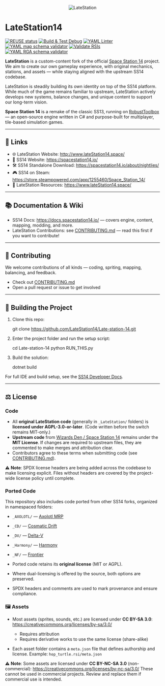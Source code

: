 <p align="center">
  <img alt="LateStation" src="https://raw.githubusercontent.com/LateStation14/Late-station-14/refs/heads/master/Resources/Textures/Logo/logo.png" />
</p>

# LateStation14

[![REUSE status](https://api.reuse.software/badge/github.com/LateStation14/Late-station-14)](https://api.reuse.software/info/github.com/LateStation14/Late-station-14)
[![Build & Test Debug](https://github.com/LateStation14/Late-station-14/actions/workflows/build-test-debug.yml/badge.svg?branch=master)](https://github.com/LateStation14/Late-station-14/actions/workflows/build-test-debug.yml)
[![YAML Linter](https://github.com/LateStation14/Late-station-14/actions/workflows/yaml-linter.yml/badge.svg?branch=master)](https://github.com/LateStation14/Late-station-14/actions/workflows/yaml-linter.yml)
[![YAML map schema validator](https://github.com/LateStation14/Late-station-14/actions/workflows/validate_mapfiles.yml/badge.svg?branch=master)](https://github.com/LateStation14/Late-station-14/actions/workflows/validate_mapfiles.yml)
[![Validate RSIs](https://github.com/LateStation14/Late-station-14/actions/workflows/validate-rsis.yml/badge.svg?branch=master)](https://github.com/LateStation14/Late-station-14/actions/workflows/validate-rsis.yml)
[![YAML RGA schema validator](https://github.com/LateStation14/Late-station-14/actions/workflows/validate-rgas.yml/badge.svg?branch=master)](https://github.com/LateStation14/Late-station-14/actions/workflows/validate-rgas.yml)

**LateStation** is a custom-content fork of the official [Space Station 14](https://github.com/space-wizards/space-station-14) project.
We aim to create our own gameplay experience, with original mechanics, stations, and assets — while staying aligned with the upstream SS14 codebase.

LateStation is steadily building its own identity on top of the SS14 platform. While much of the game remains familiar to upstream, LateStation actively develops new systems, balance changes, and unique content to support our long-term vision.

**Space Station 14** is a remake of the classic SS13, running on [RobustToolbox](https://github.com/space-wizards/RobustToolbox) — an open-source engine written in C# and purpose-built for multiplayer, tile-based simulation games.

---

## 🔗 Links

- 🌐 LateStation Website: http://www.lateStation14.space/
- 🧭 SS14 Website: https://spacestation14.io/
- 🛠️ SS14 Standalone Download: https://spacestation14.io/about/nightlies/
- 🎮 SS14 on Steam: https://store.steampowered.com/app/1255460/Space_Station_14/
- 📁 LateStation Resources: https://www.lateStation14.space/

---

## 📚 Documentation & Wiki

- SS14 Docs: https://docs.spacestation14.io/ — covers engine, content, mapping, modding, and more.
- LateStation Contributions: see [CONTRIBUTING.md](CONTRIBUTING.md) — read this first if you want to contribute!

---

## 🤝 Contributing

We welcome contributions of all kinds — coding, spriting, mapping, balancing, and feedback.

- Check out [CONTRIBUTING.md](CONTRIBUTING.md)
- Open a pull request or issue to get involved

---

## 🧱 Building the Project

1. Clone this repo:

   git clone https://github.com/LateStation14/Late-station-14.git

2. Enter the project folder and run the setup script:

   cd Late-station-14
   python RUN_THIS.py

3. Build the solution:

   dotnet build

For full IDE and build setup, see the [SS14 Developer Docs](https://docs.spacestation14.com/en/general-development/setup.html).

---

## ⚖️ License

### Code

- All **original LateStation code** (generally in `_LateStation/` folders) is **licensed under AGPL-3.0-or-later**.
  (Code written before the switch remains MIT-only.)
- **Upstream code** from [Wizards Den / Space Station 14](https://github.com/space-wizards/space-station-14) remains under the **MIT License**.
  If changes are required to upstream files, they are commented to make merges and attribution clear.
- Contributors agree to these terms when submitting code (see [CONTRIBUTING.md](CONTRIBUTING.md)).

⚠️ **Note**: SPDX license headers are being added across the codebase to make licensing explicit.
Files without headers are covered by the project-wide license policy until complete.

### Ported Code

This repository also includes code ported from other SS14 forks, organized in namespaced folders:

- `_AXOLOTL/` — [Axolotl MRP](https://github.com/Axolotl-MRP/axolotl-mrp-14)
- `_CD/` — [Cosmatic Drift](https://github.com/cosmatic-drift-14/cosmatic-drift)
- `_DV/` — [Delta-V](https://github.com/DeltaV-Station/Delta-v)
- `_Harmony/` — [Harmony](https://github.com/ss14-harmony/ss14-harmony)
- `_NF/` — [Frontier](https://github.com/new-frontiers-14/frontier-station-14)

- Ported code retains its **original license** (MIT or AGPL).
- Where dual-licensing is offered by the source, both options are preserved.
- SPDX headers and comments are used to mark provenance and ensure compliance.

### 🖼️ Assets

- Most assets (sprites, sounds, etc.) are licensed under **CC BY-SA 3.0**:
  https://creativecommons.org/licenses/by-sa/3.0/
  - Requires attribution
  - Requires derivative works to use the same license (share-alike)

- Each asset folder contains a `meta.json` file that defines authorship and license.
  Example: `hop_turtle.rsi/meta.json`

⚠️ **Note**: Some assets are licensed under **CC BY-NC-SA 3.0** (non-commercial):
https://creativecommons.org/licenses/by-nc-sa/3.0/
These cannot be used in commercial projects. Review and replace them if commercial use is intended.
